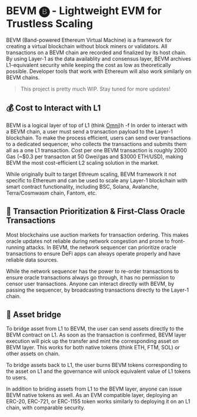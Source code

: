 # BEVM 🅑 - Lightweight EVM for Trustless Scaling

BEVM (Band-powered Ethereum Virtual Machine) is a framework for creating a virtual blockchain
without block miners or validators. All transactions on a BEVM chain are recorded and finalized
by its host chain. By using Layer-1 as the data availablity and consensus layer, BEVM archives
L1-equivalent security while keeping the cost as low as theoretically possible. Developer tools
that work with Ethereum will also work similarly on BEVM chains.

> This project is pretty much WIP. Stay tuned for more updates!

## 💰 Cost to Interact with L1

BEVM is a logical layer of top of L1 (think [Omni](https://www.omnilayer.org/))h -f In order to
interact with a BEVM chain, a user must send a transaction payload to the Layer-1 blockchain.
To make the process efficient, users can send over transactions to a dedicated sequencer, who
collects the transactions and submits them all as a one L1 transaction. Cost per one BEVM
transaction is roughly 2000 Gas (~$0.3 per transacton at 50 Gwei/gas and
$3000 ETH/USD), making BEVM the most cost-efficient L2 scaling solution in the market.

While originally built to target Ethreum scaling, BEVM framework it not specific to Ethereum and
can be used to scale any Layer-1 blockchain with smart contract functionality, including BSC,
Solana, Avalanche, Terra/Cosmwasm chain, Fantom, etc.

## 🏃 Transaction Prioritization & First-Class Oracle Transactions

Most blockchains use auction markets for transaction ordering. This makes oracle updates not
reliable during network congestion and prone to front-running attacks. In BEVM, the network
sequencer can prioritize oracle transactions to ensure DeFi apps can always operate properly
and have reliable data sources.

While the network sequencer has the power to re-order transactions to ensure oracle transactions
always go through, it has no permission to censor user transactions. Anyone can interact directly
with BEVM, by passing the sequencer, by broadcasting transactions directly to the Layer-1 chain.

## 🌈 Asset bridge

To bridge asset from L1 to BEVM, the user can send assets directly to the BEVM contract on L1.
As soon as the transaction is confirmed, BEVM layer execution will pick up the transfer and mint
the corresponding asset on BEVM layer. This works for both native tokens (think ETH, FTM, SOL) or
other assets on chain.

To bridge assets back to L1, the user burns BEVM tokens corresponding to the asset on L1 and
the governance will unlock equivalent value of L1 tokens to users.

In addition to briding assets from L1 to the BEVM layer, anyone can issue BEVM native tokens as
well. As an EVM compatible layer, deploying an ERC-20, ERC-721, or ERC-1155 token works similarly
to deploying it on an L1 chain, with comparable security.
